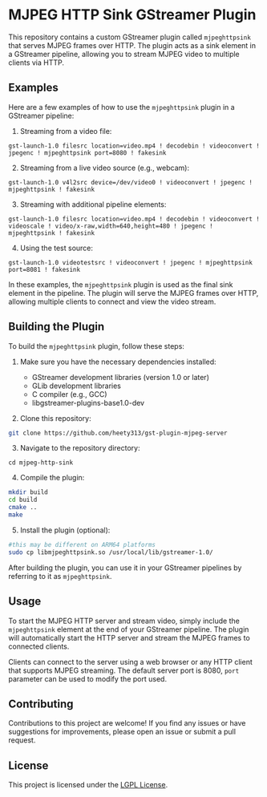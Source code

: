 # MJPEG HTTP Sink GStreamer Plugin

This repository contains a custom GStreamer plugin called `mjpeghttpsink` that serves MJPEG frames over HTTP. The plugin acts as a sink element in a GStreamer pipeline, allowing you to stream MJPEG video to multiple clients via HTTP.

## Examples

Here are a few examples of how to use the `mjpeghttpsink` plugin in a GStreamer pipeline:

1. Streaming from a video file:

```
gst-launch-1.0 filesrc location=video.mp4 ! decodebin ! videoconvert ! jpegenc ! mjpeghttpsink port=8080 ! fakesink
```

2. Streaming from a live video source (e.g., webcam):

```
gst-launch-1.0 v4l2src device=/dev/video0 ! videoconvert ! jpegenc ! mjpeghttpsink ! fakesink
```

3. Streaming with additional pipeline elements:

```
gst-launch-1.0 filesrc location=video.mp4 ! decodebin ! videoconvert ! videoscale ! video/x-raw,width=640,height=480 ! jpegenc ! mjpeghttpsink ! fakesink
```

4. Using the test source:

```
gst-launch-1.0 videotestsrc ! videoconvert ! jpegenc ! mjpeghttpsink port=8081 ! fakesink
```

In these examples, the `mjpeghttpsink` plugin is used as the final sink element in the pipeline. The plugin will serve the MJPEG frames over HTTP, allowing multiple clients to connect and view the video stream.

## Building the Plugin

To build the `mjpeghttpsink` plugin, follow these steps:

1. Make sure you have the necessary dependencies installed:
   - GStreamer development libraries (version 1.0 or later)
   - GLib development libraries
   - C compiler (e.g., GCC)
   - libgstreamer-plugins-base1.0-dev

2. Clone this repository:

```bash
git clone https://github.com/heety313/gst-plugin-mjpeg-server
```

3. Navigate to the repository directory:

```
cd mjpeg-http-sink
```

4. Compile the plugin:

```bash
mkdir build
cd build
cmake ..
make
```

5. Install the plugin (optional):

```bash
#this may be different on ARM64 platforms
sudo cp libmjpeghttpsink.so /usr/local/lib/gstreamer-1.0/
```

After building the plugin, you can use it in your GStreamer pipelines by referring to it as `mjpeghttpsink`.

## Usage

To start the MJPEG HTTP server and stream video, simply include the `mjpeghttpsink` element at the end of your GStreamer pipeline. The plugin will automatically start the HTTP server and stream the MJPEG frames to connected clients.

Clients can connect to the server using a web browser or any HTTP client that supports MJPEG streaming. The default server port is 8080, `port` parameter can be used to modify the port used. 

## Contributing

Contributions to this project are welcome! If you find any issues or have suggestions for improvements, please open an issue or submit a pull request.

## License

This project is licensed under the [LGPL License](LICENSE).